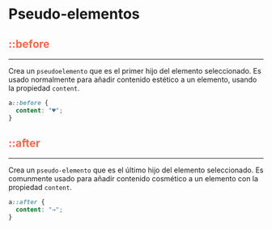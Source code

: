 # Pseudo-elementos

## <span style="color: tomato"> ::before

---

Crea un `pseudoelemento` que es el primer hijo del elemento seleccionado. Es usado normalmente para añadir contenido estético a un elemento, usando la propiedad `content`.

```css
a::before {
  content: "♥";
}
```

## <span style="color: tomato"> ::after

---

Crea un `pseudo-elemento` que es el último hijo del elemento seleccionado. Es comunmente usado para añadir contenido cosmético a un elemento con la propiedad `content`.

```css
a::after {
  content: "→";
}
```
